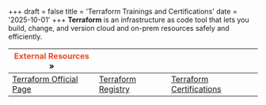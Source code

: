 +++
draft = false
title = 'Terraform Trainings and Certifications'
date = '2025-10-01'
+++
**Terraform** is an infrastructure as code tool that lets you build, change, and version cloud and on-prem resources safely and efficiently.

| <font color=#EB4925>External Resources</font> »                      |                                                      |                                                                            |
| -------------------------------------------------------------------- | ---------------------------------------------------- | -------------------------------------------------------------------------- |
| [Terraform Official Page](https://developer.hashicorp.com/terraform) | [Terraform Registry](https://registry.terraform.io/) | [Terraform Certifications](https://developer.hashicorp.com/certifications) |



